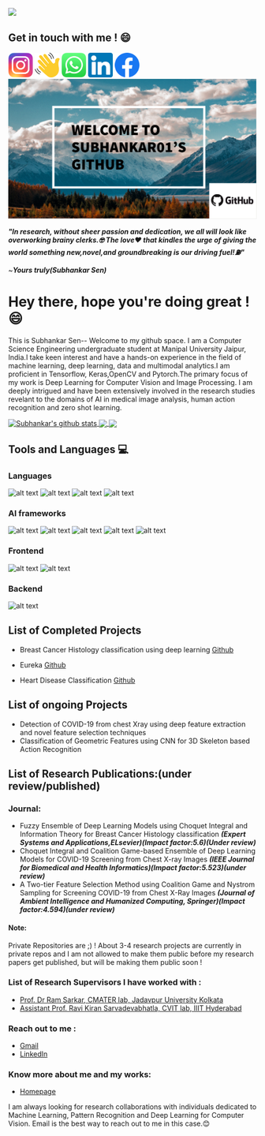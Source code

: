 ![](https://komarev.com/ghpvc/?username=subhankar01&color=blueviolet&style=plastic)
## Get in touch with me ! 😄
<a href="https://www.instagram.com/__subho__.py/"><img src="https://github.com/subhankar01/subhankar01/blob/main/assets/insta.png" width="50" height="50"></a> <a href="https://www.clubhouse.com/@subhankarsen"><img src="https://github.com/subhankar01/subhankar01/blob/main/assets/Clubhouse_App_Logo.svg" width="50" height="50"></a> <a href="https://wa.me/919836987095"><img src="https://github.com/subhankar01/subhankar01/blob/main/assets/whatsapp.png" width="50" height="50"></a> <a href="https://www.linkedin.com/in/subhankar-sen-a62457190/"><img src="https://github.com/subhankar01/subhankar01/blob/main/assets/linkedin.png" width="50" height="50"></a> <a href="https://www.facebook.com/subhankar.sen.9809672"><img src="https://github.com/subhankar01/subhankar01/blob/main/assets/fb.png" width="50" height="50"></a>
<img src="https://github.com/subhankar01/subhankar01/blob/main/intro.png" width="1000">

 ***"In research, without sheer passion and dedication, we all will look like overworking brainy clerks.🤓 The love❤️️ that kindles the urge of giving the world something new,novel,and groundbreaking is our driving fuel!⛽️"***

 ~***Yours truly(Subhankar Sen)***
 
 
# Hey there, hope you're doing great !😄

This is Subhankar Sen-- Welcome to my github space. I am a Computer Science Engineering undergraduate student at Manipal University Jaipur, India.I take keen interest and have a hands-on experience in the field of machine learning, deep learning, data and multimodal analytics.I am proficient in Tensorflow, Keras,OpenCV and Pytorch.The primary focus of my work is Deep Learning for Computer Vision and Image Processing. I am deeply intrigued and have been extensively involved in the research studies revelant to the domains of AI in medical image analysis, human action recognition and zero shot learning.

<a href="https://github.com/anuraghazra/github-readme-stats">
  <img align="center" src="https://github-readme-stats.anuraghazra1.vercel.app/api?username=subhankar01&show_icons=true&include_all_commits=true&theme=radical" alt="Subhankar's github stats" />
</a>
<a href="https://github.com/anuraghazra/github-readme-stats">
  <!-- Change the `github-readme-stats.anuraghazra1.vercel.app` to `github-readme-stats.vercel.app`  -->
  <img align="center" src="https://github-readme-stats.anuraghazra1.vercel.app/api/top-langs/?username=subhankar01&layout=compact&theme=radical" />
</a>
<a href="https://git.io/streak-stats">
  <img align="center" src="https://github-readme-streak-stats.herokuapp.com/?user=subhankar01&theme=omni&currStreakNum=2FD3EB&fire=pink&sideLabels=F00" />
</a>

## Tools and Languages 💻

### Languages
![alt text](https://camo.githubusercontent.com/92dcbb4224d1813060110c11e31ff35affeba6bac4e40507d6b2bfaf1647d784/68747470733a2f2f696d672e736869656c64732e696f2f62616467652f432d4138423943433f7374796c653d666f722d7468652d6261646765266c6f676f3d63266c6f676f436f6c6f723d7768697465) ![alt text](https://camo.githubusercontent.com/94be0a2e5be142925615e5821d97137a930d08fc154962ce43860f1957e6661e/68747470733a2f2f696d672e736869656c64732e696f2f62616467652f507974686f6e2d3337373641423f7374796c653d666f722d7468652d6261646765266c6f676f3d707974686f6e266c6f676f436f6c6f723d7768697465) ![alt text](https://camo.githubusercontent.com/5ca0600a870ed2fd6a5531de972a0bcbee8aa8bbb854e5dad4a153c70f910dff/68747470733a2f2f696d672e736869656c64732e696f2f62616467652f4a6176612d3030373339363f7374796c653d666f722d7468652d6261646765266c6f676f3d6a617661266c6f676f436f6c6f723d7768697465) ![alt text](https://camo.githubusercontent.com/5ebab280db21f60f8e7f33edb1948ba3c30912b0258d8fd44bf09a3d968f55d0/68747470733a2f2f696d672e736869656c64732e696f2f62616467652f4d61746c61622d3030373641383f7374796c653d666f722d7468652d6261646765266c6f676f3d6d617468776f726b73266c6f676f436f6c6f723d7768697465)

### AI frameworks
![alt text](https://camo.githubusercontent.com/29931aecfd20486b156f6d69d5e0def22964c4f2b370cb2e9999563692175a19/68747470733a2f2f696d672e736869656c64732e696f2f62616467652f54656e736f72666c6f772d4545344332433f7374796c653d666f722d7468652d6261646765266c6f676f3d74656e736f72666c6f77266c6f676f436f6c6f723d7768697465) ![alt text](https://camo.githubusercontent.com/6872b5340dba731bb9196802cd7e3437e45a9f8242d50d1b40217059fd33a249/68747470733a2f2f696d672e736869656c64732e696f2f62616467652f5079746f7263682d4430303030303f7374796c653d666f722d7468652d6261646765266c6f676f3d7079746f726368266c6f676f436f6c6f723d7768697465) ![alt text](https://camo.githubusercontent.com/1442553e2967d41bc6d8b971e66764f2a09c49541d9cd0bbbab5b28bccb9a21b/68747470733a2f2f696d672e736869656c64732e696f2f62616467652f4b657261732d4430303030303f7374796c653d666f722d7468652d6261646765266c6f676f3d6b65726173266c6f676f436f6c6f723d7768697465) ![alt text](https://camo.githubusercontent.com/2bcbc40d2ef13cebcf581cffd34b0e02fef07daacb59412127cc11c366420a95/68747470733a2f2f696d672e736869656c64732e696f2f62616467652f4f70656e43562d3543334545383f7374796c653d666f722d7468652d6261646765266c6f676f3d6f70656e6376266c6f676f436f6c6f723d7768697465) ![alt text](https://camo.githubusercontent.com/4a98dc4e237b3acf6ffaa4f6c4c3b0c2be5e80e722fe3ec8edcb8931209f79fa/68747470733a2f2f696d672e736869656c64732e696f2f62616467652f5363694b69742532304c6561726e2d4637393331453f7374796c653d666f722d7468652d6261646765266c6f676f3d7363696b69742d6c6561726e266c6f676f436f6c6f723d7768697465)
### Frontend
![alt text](https://camo.githubusercontent.com/b13850a6f42b0112d7e2ad38cd92369a98de372c8734d8b9334644c36b77f4ad/68747470733a2f2f696d672e736869656c64732e696f2f62616467652f48544d4c2d4533344632363f7374796c653d666f722d7468652d6261646765266c6f676f3d68746d6c35266c6f676f436f6c6f723d7768697465) ![alt text](https://camo.githubusercontent.com/395bcd1fa353e86f422e5f01abf3260b8c76720be050e5f4688ab7fc7634f50f/68747470733a2f2f696d672e736869656c64732e696f2f62616467652f4353532d3135373242363f7374796c653d666f722d7468652d6261646765266c6f676f3d63737333266c6f676f436f6c6f723d7768697465)

### Backend
![alt text](https://camo.githubusercontent.com/4d74b36962a1b06aed5f035f2f95f131059b2b551c7e6d81630f7df7831b9f80/68747470733a2f2f696d672e736869656c64732e696f2f62616467652f446a616e676f2d3039324532303f7374796c653d666f722d7468652d6261646765266c6f676f3d646a616e676f266c6f676f436f6c6f723d7768697465)

## List of Completed Projects 
- Breast Cancer Histology classification using deep learning [Github](https://github.com/subhankar01/Breast-Cancer-Classification) 

- Eureka [Github](https://github.com/subhankar01/Project-eUreka)

- Heart Disease Classification  [Github](https://github.com/subhankar01/Heart-Disease-Risk-Prediction-and-Classification)

## List of ongoing Projects
- Detection of COVID-19 from chest Xray using deep feature extraction and novel feature selection techniques
- Classification of Geometric Features using CNN for 3D Skeleton based Action Recognition
## List of Research Publications:(under review/published)

### Journal:
- Fuzzy Ensemble of Deep Learning Models using Choquet Integral and Information Theory for Breast Cancer Histology classification ***(Expert Systems and Applications,ELsevier)(Impact factor:5.6)(Under review)***
- Choquet Integral and Coalition Game-based Ensemble of Deep Learning Models for COVID-19 Screening from Chest X-ray Images ***(IEEE Journal for Biomedical and Health Informatics)(Impact factor:5.523)(under review)***
- A Two-tier Feature Selection Method using Coalition Game and Nystrom Sampling for Screening COVID-19 from Chest X-Ray Images ***(Journal of Ambient Intelligence and Humanized Computing, Springer)(Impact factor:4.594)(under review)***
#### Note:
Private Repositories are ;) !
About 3-4 research projects are currently in private repos and I am not allowed to make them public before my research papers get published, but will be making them public soon !
### List of Research Supervisors I have worked with :
- [Prof. Dr Ram Sarkar, CMATER lab, Jadavpur University Kolkata](https://scholar.google.com/citations?user=bDj0BUEAAAAJ&hl=en&oi=sra)
- [Assistant Prof. Ravi Kiran Sarvadevabhatla, CVIT lab, IIIT Hyderabad](https://scholar.google.co.in/citations?user=oLJTcXIAAAAJ&hl=en)

### Reach out to me :
- [Gmail](mailto:subhankarsen2001@gmail.com)
- [LinkedIn](https://www.linkedin.com/in/subhankar-sen-a62457190)
### Know more about me and my works:
- [Homepage](https://subhankarsen2001.wixsite.com/personalwebsite)

I am always looking for research collaborations with individuals dedicated to Machine Learning, Pattern Recognition and Deep Learning for Computer Vision. Email is the best way to reach out to me in this case.😊
